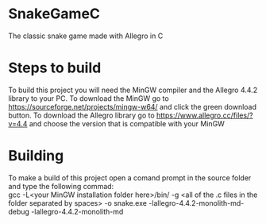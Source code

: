 # SnakeGameC
The classic snake game made with Allegro in C

# Steps to build
To build this project you will need the MinGW compiler and the Allegro 4.4.2 library to your PC. To download the MinGW go to https://sourceforge.net/projects/mingw-w64/ and click the green download button. To download the Allegro library go to https://www.allegro.cc/files/?v=4.4 and choose the version that is compatible with your MinGW

# Building
To make a build of this project open a comand prompt in the source folder and type the following commad:<br>
  gcc -L\<your MinGW installation folder here\>/bin/ -g \<all of the .c files in the folder separated by spaces\> -o snake.exe -lallegro-4.4.2-monolith-md-debug -lallegro-4.4.2-monolith-md
